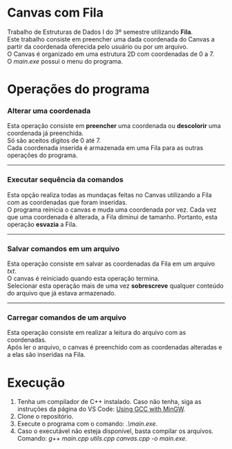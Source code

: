 # Canvas com Fila
Trabalho de Estruturas de Dados I do 3º semestre utilizando **Fila**.  
Este trabalho consiste em preencher uma dada coordenada do Canvas a partir da coordenada oferecida pelo usuário ou por um arquivo.  
O Canvas é organizado em uma estrutura 2D com coordenadas de 0 a 7.  
O _main.exe_ possui o menu do programa.
# Operações do programa
### Alterar uma coordenada
Esta operação consiste em **preencher** uma coordenada ou **descolorir** uma coordenada já preenchida.  
Só são aceitos dígitos de 0 até 7.  
Cada coordenada inserida é armazenada em uma Fila para as outras operações do programa.  
***
### Executar sequência da comandos
Esta opção realiza todas as mundaças feitas no Canvas utilizando a Fila com as coordenadas que foram inseridas.  
O programa reinicia o canvas e muda uma coordenada por vez. Cada vez que uma coordenada é alterada, a Fila diminui de tamanho. Portanto, esta operação **esvazia** a Fila.  
***
### Salvar comandos em um arquivo
Esta operação consiste em salvar as coordenadas da Fila em um arquivo _txt_.  
O canvas é reiniciado quando esta operação termina.  
Selecionar esta operação mais de uma vez **sobrescreve** qualquer conteúdo do arquivo que já estava armazenado.  
***
### Carregar comandos de um arquivo
Esta operação consiste em realizar a leitura do arquivo com as coordenadas.  
Após ler o arquivo, o canvas é preenchido com as coordenadas alteradas e a elas são inseridas na Fila.  
# Execução
1. Tenha um compilador de C++ instalado. Caso não tenha, siga as instruções da página do VS Code: [Using GCC with MinGW](https://code.visualstudio.com/docs/cpp/config-mingw).
2. Clone o repositório.
3. Execute o programa com o comando: _.\main.exe_.
4. Caso o executável não esteja disponível, basta compilar os arquivos. Comando: _g++ main.cpp utils.cpp canvas.cpp -o main.exe_.
